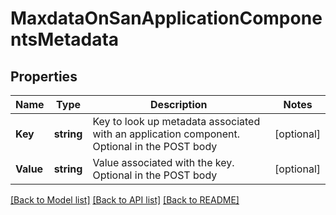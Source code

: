 # MaxdataOnSanApplicationComponentsMetadata

## Properties

Name | Type | Description | Notes
------------ | ------------- | ------------- | -------------
**Key** | **string** | Key to look up metadata associated with an application component. Optional in the POST body | [optional] 
**Value** | **string** | Value associated with the key. Optional in the POST body | [optional] 

[[Back to Model list]](../README.md#documentation-for-models) [[Back to API list]](../README.md#documentation-for-api-endpoints) [[Back to README]](../README.md)



